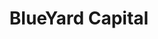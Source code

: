---
layout: firm_page
title: "BlueYard Capital"
id: "blueyard.com"
permalink: "/blueyardcapitalblueyard.com/"
website: "https://www.blueyard.com"
offices: "Berlin (Germany)"
investment_stages: "Seed, Series A"
portfolio_companies: "Protocol Labs, Castelion, bit.bio, Flashbots, Filecoin, Corintis, Chemify, Privy"
portfolio_link: ""
investment_markets: "Computation/AI, Engineering & Defense, Programmable Biology, Crypto Networks, Software"
founded_year: "2016"
description: "BlueYard Capital backs founders building the fabric layer technologies that create our future: from computation / AI, engineering & defense, programmable biology, crypto networks to the software underpinning it all. They have backed companies at the Series Seed or A stage and have $500m in AuM."
linkedin: "https://www.linkedin.com/company/blueyard-capital/"
twitter: "https://twitter.com/blueyard"
instagram: ""
team_page: ""
investor_type: "Venture Capital"
crunchbase: "https://www.crunchbase.com/organization/blueyard-capital"
pitchbook: "https://pitchbook.com/profiles/investor/150612-58"

# SEO Optimization
meta_title: "BlueYard Capital - VC Firm - projectstartups.com"
meta_description: "BlueYard Capital, BlueYard Capital backs founders building the fabric layer technologies that create our future: from computation / AI, engineering & defense, programma..."
meta_keywords: "BlueYard Capital, Computation/AI, Engineering & Defense, Programmable Biology, Crypto Networks, Software, VC firm, venture capital, startup investor, projectstartups.com"
canonical_url: "https://vc.projectstartups.com/blueyardcapitalblueyard.com/"
---